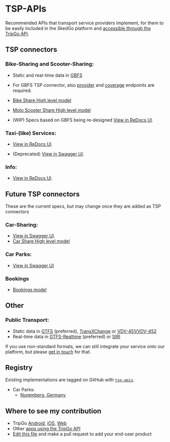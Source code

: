 # TSP-APIs

Recommended APIs that transport service providers implement, for them to be easily included in the SkedGo platform and [accessible through the TripGo API](https://developer.tripgo.com).

## TSP connectors

### Bike-Sharing and Scooter-Sharing:

- Static and real-time data in [GBFS](https://github.com/NABSA/gbfs) 
- For GBFS TSP connector, also [provider](shared/#operation/provider) and [coverage](shared/#operation/coverage) endpoints are required.

- [Bike Share High level model](model/BikeShare.md) 
- [Moto Scooter Share High level model](model/MotoScooterShare.md)

- (WIP) Specs based on GBFS being re-designed [View in ReDocs UI](micro-mobility).

### Taxi-(like) Services:

- [View in ReDocs UI](taxi).

- (Deprecated) [View in Swagger UI](http://petstore.swagger.io/?url=https://raw.githubusercontent.com/skedgo/TSP-APIs/master/taxi.swagger.yaml). 

### Info:

- [View in ReDocs UI](info).

## Future TSP connectors

These are the current specs, but may change once they are added as TSP connectors

### Car-Sharing:

- [View in Swagger UI](http://petstore.swagger.io/?url=https://raw.githubusercontent.com/skedgo/TSP-APIs/master/car-share.swagger.yaml).
- [Car Share High level model](model/CarShare.md)

### Car Parks:

- [View in Swagger UI](http://petstore.swagger.io/?url=https://raw.githubusercontent.com/skedgo/TSP-APIs/master/car-park.swagger.yaml)

### Bookings

- [Bookings model](model/Bookings.md) 

## Other

### Public Transport:

- Static data in [GTFS](https://developers.google.com/transit/gtfs/reference/) (preferred), [TransXChange](http://naptan.dft.gov.uk/transxchange/) or [VDV-451/VDV-452](http://gdal.org/drv_vdv.html)
- Real-time data in [GTFS-Realtime](https://developers.google.com/transit/gtfs-realtime/reference/) (preferred) or [SIRI](http://user47094.vs.easily.co.uk/siri/)


If you use non-standard formats, we can still integrate your service onto our platform, but please [get in touch](mailto:api@tripgo.com) for that.


## Registry

Existing implementations are tagged on GitHub with [`tsp-apis`](https://github.com/topics/tsp-apis).

- Car Parks:
  - [Nuremberg, Germany](https://github.com/skedgo/de-nuremberg-api)
  

## Where to see my contribution

* TripGo [Android](https://play.google.com/store/apps/details?id=com.buzzhives.android.tripplanner), [iOS](https://itunes.apple.com/app/tripgo/id533630842), [Web](https://tripgo.com/)
* Other [apps using the TripGo API](https://skedgo.com/tripgo-api/)
* [Edit this file](https://github.com/skedgo/tripgo.connect/edit/master/README.md) and make a pull request to add your end-user product
